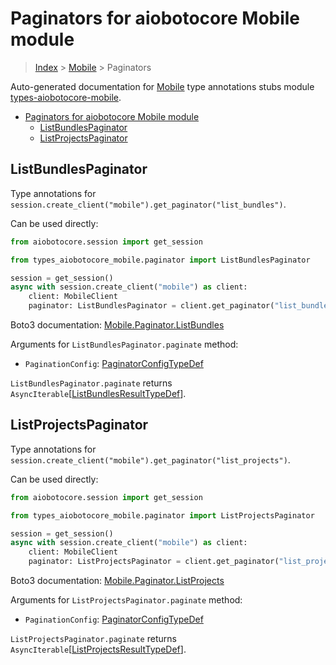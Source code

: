 <a id="paginators-for-aiobotocore-mobile-module"></a>

# Paginators for aiobotocore Mobile module

> [Index](..) > [Mobile](.) > Paginators

Auto-generated documentation for
[Mobile](https://boto3.amazonaws.com/v1/documentation/api/latest/reference/services/mobile.html#Mobile)
type annotations stubs module
[types-aiobotocore-mobile](https://pypi.org/project/types-aiobotocore-mobile/).

- [Paginators for aiobotocore Mobile module](#paginators-for-aiobotocore-mobile-module)
  - [ListBundlesPaginator](#listbundlespaginator)
  - [ListProjectsPaginator](#listprojectspaginator)

<a id="listbundlespaginator"></a>

## ListBundlesPaginator

Type annotations for
`session.create_client("mobile").get_paginator("list_bundles")`.

Can be used directly:

```python
from aiobotocore.session import get_session

from types_aiobotocore_mobile.paginator import ListBundlesPaginator

session = get_session()
async with session.create_client("mobile") as client:
    client: MobileClient
    paginator: ListBundlesPaginator = client.get_paginator("list_bundles")
```

Boto3 documentation:
[Mobile.Paginator.ListBundles](https://boto3.amazonaws.com/v1/documentation/api/latest/reference/services/mobile.html#Mobile.Paginator.ListBundles)

Arguments for `ListBundlesPaginator.paginate` method:

- `PaginationConfig`:
  [PaginatorConfigTypeDef](./type_defs.md#paginatorconfigtypedef)

`ListBundlesPaginator.paginate` returns
`AsyncIterable`\[[ListBundlesResultTypeDef](./type_defs.md#listbundlesresulttypedef)\].

<a id="listprojectspaginator"></a>

## ListProjectsPaginator

Type annotations for
`session.create_client("mobile").get_paginator("list_projects")`.

Can be used directly:

```python
from aiobotocore.session import get_session

from types_aiobotocore_mobile.paginator import ListProjectsPaginator

session = get_session()
async with session.create_client("mobile") as client:
    client: MobileClient
    paginator: ListProjectsPaginator = client.get_paginator("list_projects")
```

Boto3 documentation:
[Mobile.Paginator.ListProjects](https://boto3.amazonaws.com/v1/documentation/api/latest/reference/services/mobile.html#Mobile.Paginator.ListProjects)

Arguments for `ListProjectsPaginator.paginate` method:

- `PaginationConfig`:
  [PaginatorConfigTypeDef](./type_defs.md#paginatorconfigtypedef)

`ListProjectsPaginator.paginate` returns
`AsyncIterable`\[[ListProjectsResultTypeDef](./type_defs.md#listprojectsresulttypedef)\].
